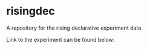 # risingdec
A repository for the rising declarative experiment data

Link to the experiment can be found below:

[Rising Declarative Experiment]: http://stanford.edu/~sunwooj/experiments/mainexp-ver4.html

